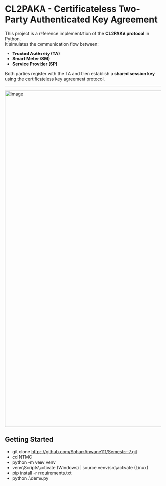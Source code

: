 # CL2PAKA - Certificateless Two-Party Authenticated Key Agreement

This project is a reference implementation of the **CL2PAKA protocol** in Python.  
It simulates the communication flow between:

- **Trusted Authority (TA)**  
- **Smart Meter (SM)**  
- **Service Provider (SP)**  

Both parties register with the TA and then establish a **shared session key** using the certificateless key agreement protocol.

---
<img width="1039" height="1086" alt="image" src="https://github.com/user-attachments/assets/0af01729-cd18-44c0-93cb-deae4c8404a5" />

##  Getting Started

- git clone https://github.com/SohamAnwane111/Semester-7.git
- cd NTMC
- python -m venv venv
- venv\Scripts\activate (Windows) | source venv\src\activate (Linux)
- pip install -r requirements.txt
- python .\demo.py
